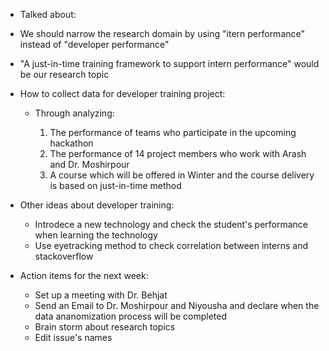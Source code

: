 
- Talked about:

- We should narrow the research domain by using "itern performance" instead of "developer performance"
- "A just-in-time training framework to support intern performance" would be our research topic
- How to collect data for developer training project:
    - Through analyzing:
     
        1. The performance of teams who participate in the upcoming hackathon
        2. The performance of 14 project members who work with Arash and Dr. Moshirpour
        3. A course which will be offered in Winter and the course delivery is based on just-in-time method   

- Other ideas about developer training:
    - Introdece a new technology and check the student's performance when learning the technology
    - Use eyetracking method to check correlation between interns and stackoverflow

- Action items for the next week: 
    - Set up a meeting with Dr. Behjat
    - Send an Email to Dr. Moshirpour and Niyousha and declare when the data ananomization process will be completed
    - Brain storm about research topics
    - Edit issue's names